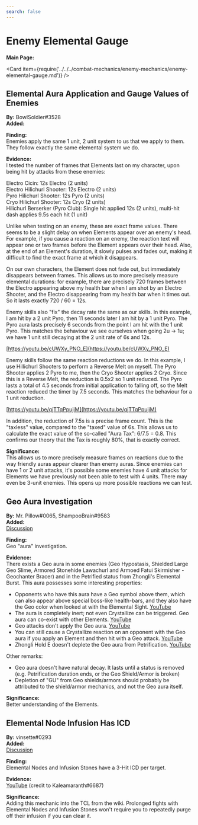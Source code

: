 ```yaml
---
search: false
---
```


# Enemy Elemental Gauge

**Main Page:**

<Card item={require('../../../combat-mechanics/enemy-mechanics/enemy-elemental-gauge.md')} />

## Elemental Aura Application and Gauge Values of Enemies

**By:** BowlSoldier\#3528  
**Added:** <Version date="2021-02-04" />

**Finding:**  
Enemies apply the same 1 unit, 2 unit system to us that we apply to them. They follow exactly the same elemental system we do.

**Evidence:**  
I tested the number of frames that Elements last on my character, upon being hit by attacks from these enemies:

Electro Cicin: 12s Electro \(2 units\)  
Electro Hilichurl Shooter: 12s Electro \(2 units\)  
Pyro Hilichurl Shooter: 12s Pyro \(2 units\)  
Cryo Hilichurl Shooter: 12s Cryo \(2 units\)  
Hilichurl Berserker \(Pyro Club\): Single hit applied 12s \(2 units\), multi-hit dash applies 9.5s each hit \(1 unit\)

Unlike when testing on an enemy, these are exact frame values. There seems to be a slight delay on when Elements appear over an enemy's head. For example, if you cause a reaction on an enemy, the reaction text will appear one or two frames before the Element appears over their head. Also, at the end of an Element's duration, it slowly pulses and fades out, making it difficult to find the exact frame at which it disappears.

On our own characters, the Element does not fade out, but immediately disappears between frames. This allows us to more precisely measure elemental durations: for example, there are precisely 720 frames between the Electro appearing above my health bar when I am shot by an Electro Shooter, and the Electro disappearing from my health bar when it times out. So it lasts exactly 720 / 60 = 12s.

Enemy skills also "fix" the decay rate the same as our skills. In this example, I am hit by a 2 unit Pyro, then 11 seconds later I am hit by a 1 unit Pyro. The Pyro aura lasts precisely 6 seconds from the point I am hit with the 1 unit Pyro. This matches the behaviour we see ourselves when going 2u -&gt; 1u; we have 1 unit still decaying at the 2 unit rate of 6s and 12s.[ ](https://youtu.be/cUWXy_PNO_E)

[https://youtu.be/cUWXy_PNO_E](https://youtu.be/cUWXy_PNO_E)

Enemy skills follow the same reaction reductions we do. In this example, I use Hillichurl Shooters to perform a Reverse Melt on myself. The Pyro Shooter applies 2 Pyro to me, then the Cryo Shooter applies 2 Cryo. Since this is a Reverse Melt, the reduction is 0.5x2 so 1 unit reduced. The Pyro lasts a total of 4.5 seconds from initial application to falling off, so the Melt reaction reduced the timer by 7.5 seconds. This matches the behaviour for a 1 unit reduction.

[https://youtu.be/qjTTqPpujiM](https://youtu.be/qjTTqPpujiM)

In addition, the reduction of 7.5s is a precise frame count. This is the "taxless" value, compared to the "taxed" value of 6s. This allows us to calculate the exact value of the so-called "Aura Tax": 6/7.5 = 0.8. This confirms our theory that the Tax is roughly 80%, that is exactly correct.

**Significance:**  
This allows us to more precisely measure frames on reactions due to the way friendly auras appear clearer than enemy auras. Since enemies can have 1 or 2 unit attacks, it's possible some enemies have 4 unit attacks for Elements we have previously not been able to test with 4 units. There may even be 3-unit enemies. This opens up more possible reactions we can test.

## Geo Aura Investigation

**By:** Mr. Pillow\#0065, ShampooBrain\#9583  
**Added:** <Version date="2022-08-24" />  
[Discussion](https://tickets.deeznuts.moe/transcripts/geo-aura-investigation)

**Finding:**  
Geo "aura" investigation.

**Evidence:**  
There exists a Geo aura in some enemies \(Geo Hypostasis, Shielded Large Geo Slime, Armored Stonehide Lawachurl and Armoed Fatui Skirmisher - Geochanter Bracer\) and in the Petrified status from Zhongli's Elemental Burst. This aura possesses some interesting properties:

* Opponents who have this aura have a Geo symbol above them, which can also appear above special boss-like health-bars, and they also have the Geo color when looked at with the Elemental Sight. [YouTube](https://www.youtube.com/watch?v=A5Ro0vl4aY0.)
* The aura is completely inert; not even Crystallize can be triggered. Geo aura can co-exist with other Elements. [YouTube](https://www.youtube.com/watch?v=p2Ko4uSVujo.)
* Geo attacks don't apply the Geo aura. [YouTube](https://www.youtube.com/watch?v=5GlX5SjeyFs)
* You can still cause a Crystallize reaction on an opponent with the Geo aura if you apply an Element and then hit with a Geo attack. [YouTube](https://youtu.be/5kOcGatrkMo)
* Zhongli Hold E doesn't deplete the Geo aura from Petrification. [YouTube](https://www.youtube.com/watch?v=pTOkctw_wNk)

Other remarks:

* Geo aura doesn't have natural decay. It lasts until a status is removed \(e.g. Petrification duration ends, or the Geo Shield/Armor is broken\)
* Depletion of "GU" from Geo shields/armors should probably be attributed to the shield/armor mechanics, and not the Geo aura itself.

**Significance:**  
Better understanding of the Elements.

## Elemental Node Infusion Has ICD

**By:** vinsette\#0293  
**Added:** <Version date="2022-08-24" />  
[Discussion](https://tickets.deeznuts.moe/transcripts/elemental-node-infusion-has-icd)

**Finding:**  
Elemental Nodes and Infusion Stones have a 3-Hit ICD per target.

**Evidence:**  
[YouTube](https://m.youtube.com/watch?v=nMFPDOb3z24) \(credit to Kaleamaranth\#6687\)

**Significance:**  
Adding this mechanic into the TCL from the wiki. Prolonged fights with Elemental Nodes and Infusion Stones won't require you to repeatedly purge off their infusion if you can clear it.
